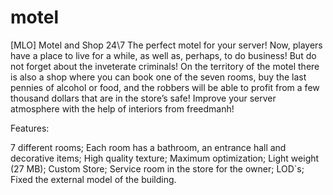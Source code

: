 # motel
[MLO] Motel and Shop 24\7
The perfect motel for your server!
Now, players have a place to live for a while, as well as, perhaps, to do business!
But do not forget about the inveterate criminals!
On the territory of the motel there is also a shop where you can book one of the seven rooms, buy the last pennies of alcohol or food, and the robbers will be able to profit from a few thousand dollars that are in the store’s safe!
Improve your server atmosphere with the help of interiors from freedmanh!

Features:

7 different rooms;
Each room has a bathroom, an entrance hall and decorative items;
High quality texture;
Maximum optimization;
Light weight (27 MB);
Custom Store;
Service room in the store for the owner;
LOD`s;
Fixed the external model of the building.
